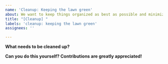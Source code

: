 ```yaml
---
name: 'Cleanup: Keeping the lawn green'
about: We want to keep things organized as best as possible and minimize tech debt
title: "[Cleanup] "
labels: 'cleanup: keeping the lawn green'
assignees: ''

---
```


**What needs to be cleaned up?**


**Can you do this yourself? Contributions are greatly appreciated!**
